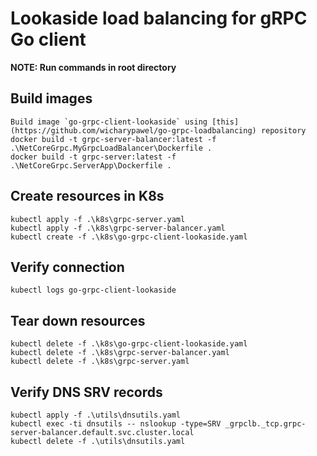 # Lookaside load balancing for gRPC Go client

__NOTE: Run commands in root directory__

## Build images
```
Build image `go-grpc-client-lookaside` using [this](https://github.com/wicharypawel/go-grpc-loadbalancing) repository
docker build -t grpc-server-balancer:latest -f .\NetCoreGrpc.MyGrpcLoadBalancer\Dockerfile .
docker build -t grpc-server:latest -f .\NetCoreGrpc.ServerApp\Dockerfile .
```

## Create resources in K8s
```
kubectl apply -f .\k8s\grpc-server.yaml
kubectl apply -f .\k8s\grpc-server-balancer.yaml
kubectl create -f .\k8s\go-grpc-client-lookaside.yaml
```

## Verify connection
```
kubectl logs go-grpc-client-lookaside
```

## Tear down resources
```
kubectl delete -f .\k8s\go-grpc-client-lookaside.yaml
kubectl delete -f .\k8s\grpc-server-balancer.yaml
kubectl delete -f .\k8s\grpc-server.yaml
```

## Verify DNS SRV records
```
kubectl apply -f .\utils\dnsutils.yaml
kubectl exec -ti dnsutils -- nslookup -type=SRV _grpclb._tcp.grpc-server-balancer.default.svc.cluster.local
kubectl delete -f .\utils\dnsutils.yaml
```